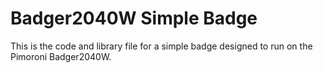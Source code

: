 # Badger2040W Simple Badge
This is the code and library file for a simple badge designed to run on the Pimoroni Badger2040W.
